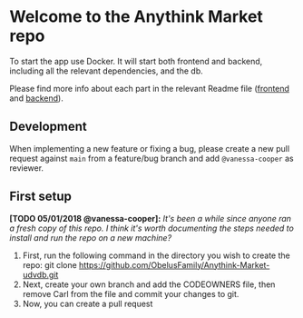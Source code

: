 # Welcome to the Anythink Market repo

To start the app use Docker. It will start both frontend and backend, including all the relevant dependencies, and the db.

Please find more info about each part in the relevant Readme file ([frontend](frontend/readme.md) and [backend](backend/README.md)).

## Development

When implementing a new feature or fixing a bug, please create a new pull request against `main` from a feature/bug branch and add `@vanessa-cooper` as reviewer.

## First setup

**[TODO 05/01/2018 @vanessa-cooper]:** _It's been a while since anyone ran a fresh copy of this repo. I think it's worth documenting the steps needed to install and run the repo on a new machine?_

1) First, run the following command in the directory you wish to create the repo:
    git clone https://github.com/ObelusFamily/Anythink-Market-udvdb.git
2) Next, create your own branch and add the CODEOWNERS file, then remove Carl from the file and commit your changes to git. 
3) Now, you can create a pull request